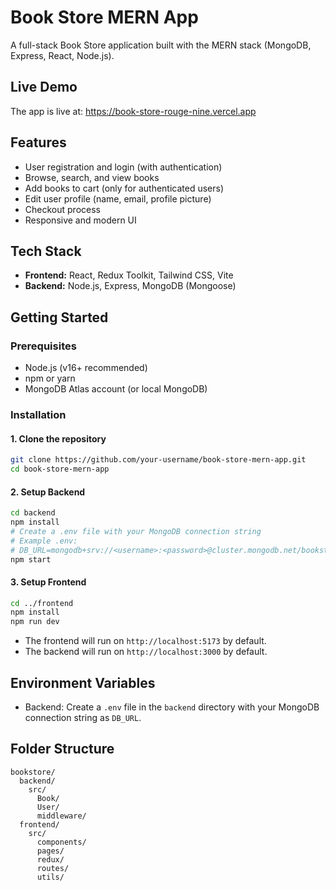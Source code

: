 # Book Store MERN App

A full-stack Book Store application built with the MERN stack (MongoDB, Express, React, Node.js).

## Live Demo

The app is live at: https://book-store-rouge-nine.vercel.app

## Features
- User registration and login (with authentication)
- Browse, search, and view books
- Add books to cart (only for authenticated users)
- Edit user profile (name, email, profile picture)
- Checkout process
- Responsive and modern UI

## Tech Stack
- **Frontend:** React, Redux Toolkit, Tailwind CSS, Vite
- **Backend:** Node.js, Express, MongoDB (Mongoose)

## Getting Started

### Prerequisites
- Node.js (v16+ recommended)
- npm or yarn
- MongoDB Atlas account (or local MongoDB)

### Installation

#### 1. Clone the repository
```bash
git clone https://github.com/your-username/book-store-mern-app.git
cd book-store-mern-app
```

#### 2. Setup Backend
```bash
cd backend
npm install
# Create a .env file with your MongoDB connection string
# Example .env:
# DB_URL=mongodb+srv://<username>:<password>@cluster.mongodb.net/bookstore?retryWrites=true&w=majority
npm start
```

#### 3. Setup Frontend
```bash
cd ../frontend
npm install
npm run dev
```

- The frontend will run on `http://localhost:5173` by default.
- The backend will run on `http://localhost:3000` by default.

## Environment Variables
- Backend: Create a `.env` file in the `backend` directory with your MongoDB connection string as `DB_URL`.

## Folder Structure
```
bookstore/
  backend/
    src/
      Book/
      User/
      middleware/
  frontend/
    src/
      components/
      pages/
      redux/
      routes/
      utils/
```

